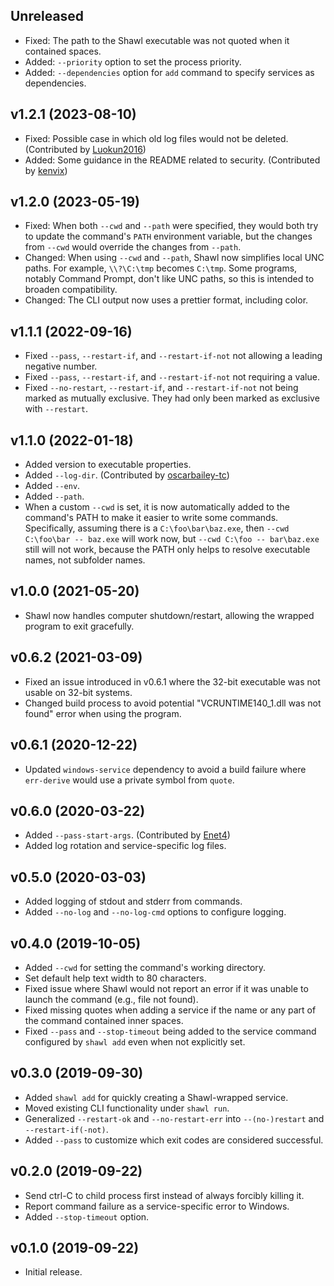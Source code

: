 ## Unreleased

* Fixed: The path to the Shawl executable was not quoted when it contained spaces.
* Added: `--priority` option to set the process priority.
* Added: `--dependencies` option for `add` command to specify services as dependencies.

## v1.2.1 (2023-08-10)

* Fixed: Possible case in which old log files would not be deleted.
  (Contributed by [Luokun2016](https://github.com/mtkennerly/shawl/pull/33))
* Added: Some guidance in the README related to security.
  (Contributed by [kenvix](https://github.com/mtkennerly/shawl/pull/32))

## v1.2.0 (2023-05-19)

* Fixed: When both `--cwd` and `--path` were specified,
  they would both try to update the command's `PATH` environment variable,
  but the changes from `--cwd` would override the changes from `--path`.
* Changed: When using `--cwd` and `--path`, Shawl now simplifies local UNC paths.
  For example, `\\?\C:\tmp` becomes `C:\tmp`.
  Some programs, notably Command Prompt, don't like UNC paths, so this is intended to broaden compatibility.
* Changed: The CLI output now uses a prettier format, including color.

## v1.1.1 (2022-09-16)

* Fixed `--pass`, `--restart-if`, and `--restart-if-not` not allowing a leading negative number.
* Fixed `--pass`, `--restart-if`, and `--restart-if-not` not requiring a value.
* Fixed `--no-restart`, `--restart-if`, and `--restart-if-not` not being marked as mutually exclusive.
  They had only been marked as exclusive with `--restart`.

## v1.1.0 (2022-01-18)

* Added version to executable properties.
* Added `--log-dir`.
  (Contributed by [oscarbailey-tc](https://github.com/mtkennerly/shawl/pull/19))
* Added `--env`.
* Added `--path`.
* When a custom `--cwd` is set, it is now automatically added to the command's
  PATH to make it easier to write some commands. Specifically, assuming there
  is a `C:\foo\bar\baz.exe`, then `--cwd C:\foo\bar -- baz.exe` will work now,
  but `--cwd C:\foo -- bar\baz.exe` still will not work, because the PATH only
  helps to resolve executable names, not subfolder names.

## v1.0.0 (2021-05-20)

* Shawl now handles computer shutdown/restart, allowing the wrapped program
  to exit gracefully.

## v0.6.2 (2021-03-09)

* Fixed an issue introduced in v0.6.1 where the 32-bit executable was not
  usable on 32-bit systems.
* Changed build process to avoid potential "VCRUNTIME140_1.dll was not found"
  error when using the program.

## v0.6.1 (2020-12-22)

* Updated `windows-service` dependency to avoid a build failure where
  `err-derive` would use a private symbol from `quote`.

## v0.6.0 (2020-03-22)

* Added `--pass-start-args`.
  (Contributed by [Enet4](https://github.com/mtkennerly/shawl/pull/6))
* Added log rotation and service-specific log files.

## v0.5.0 (2020-03-03)

* Added logging of stdout and stderr from commands.
* Added `--no-log` and `--no-log-cmd` options to configure logging.

## v0.4.0 (2019-10-05)

* Added `--cwd` for setting the command's working directory.
* Set default help text width to 80 characters.
* Fixed issue where Shawl would not report an error if it was unable to
  launch the command (e.g., file not found).
* Fixed missing quotes when adding a service if the name or any part of
  the command contained inner spaces.
* Fixed `--pass` and `--stop-timeout` being added to the service command
  configured by `shawl add` even when not explicitly set.

## v0.3.0 (2019-09-30)

* Added `shawl add` for quickly creating a Shawl-wrapped service.
* Moved existing CLI functionality under `shawl run`.
* Generalized `--restart-ok` and `--no-restart-err` into
  `--(no-)restart` and `--restart-if(-not)`.
* Added `--pass` to customize which exit codes are considered successful.

## v0.2.0 (2019-09-22)

* Send ctrl-C to child process first instead of always forcibly killing it.
* Report command failure as a service-specific error to Windows.
* Added `--stop-timeout` option.

## v0.1.0 (2019-09-22)

* Initial release.

